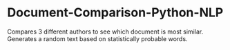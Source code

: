 # Document-Comparison-Python-NLP
Compares 3 different authors to see which document is most similar.  Generates a random text based on statistically probable words.
